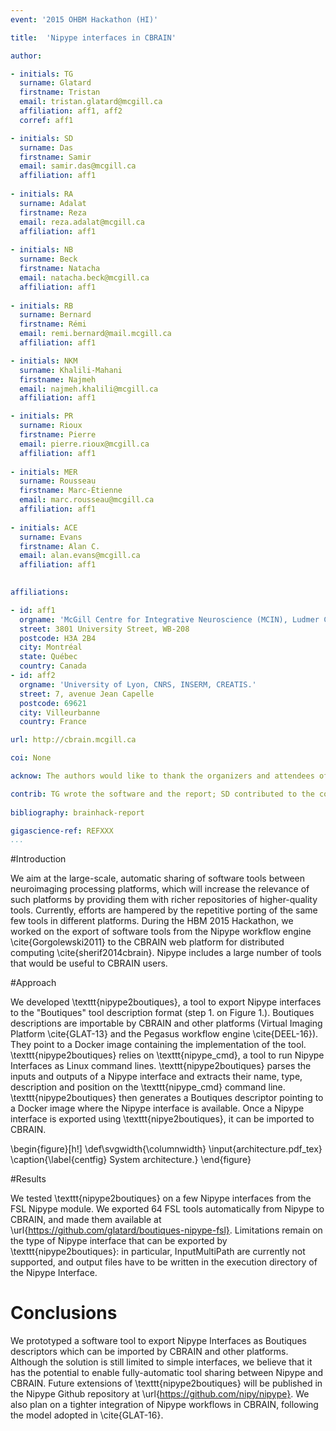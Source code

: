 ```yaml
---
event: '2015 OHBM Hackathon (HI)'

title:  'Nipype interfaces in CBRAIN'

author:

- initials: TG
  surname: Glatard
  firstname: Tristan
  email: tristan.glatard@mcgill.ca
  affiliation: aff1, aff2
  corref: aff1

- initials: SD
  surname: Das
  firstname: Samir
  email: samir.das@mcgill.ca
  affiliation: aff1
  
- initials: RA
  surname: Adalat
  firstname: Reza
  email: reza.adalat@mcgill.ca
  affiliation: aff1
  
- initials: NB
  surname: Beck
  firstname: Natacha
  email: natacha.beck@mcgill.ca
  affiliation: aff1
  
- initials: RB
  surname: Bernard
  firstname: Rémi
  email: remi.bernard@mail.mcgill.ca
  affiliation: aff1

- initials: NKM
  surname: Khalili-Mahani
  firstname: Najmeh
  email: najmeh.khalili@mcgill.ca
  affiliation: aff1

- initials: PR
  surname: Rioux
  firstname: Pierre
  email: pierre.rioux@mcgill.ca
  affiliation: aff1
  
- initials: MER
  surname: Rousseau
  firstname: Marc-Étienne
  email: marc.rousseau@mcgill.ca
  affiliation: aff1
  
- initials: ACE
  surname: Evans
  firstname: Alan C.
  email: alan.evans@mcgill.ca
  affiliation: aff1
  

affiliations: 

- id: aff1
  orgname: 'McGill Centre for Integrative Neuroscience (MCIN), Ludmer Centre for Neuroinformatics and Mental Health, Montreal Neurological Institute (MNI), McGill University'
  street: 3801 University Street, WB-208
  postcode: H3A 2B4
  city: Montréal
  state: Québec
  country: Canada
- id: aff2
  orgname: 'University of Lyon, CNRS, INSERM, CREATIS.'
  street: 7, avenue Jean Capelle
  postcode: 69621
  city: Villeurbanne
  country: France

url: http://cbrain.mcgill.ca

coi: None

acknow: The authors would like to thank the organizers and attendees of the 2015 OHBM Hackathon.

contrib: TG wrote the software and the report; SD contributed to the concept elaboration at the OHBM event, RA, NB, PR and MER provided support on the CBRAIN framework, RB implemented Boutiques in CBRAIN, NKM provided background information on fMRI packages, ACE spearheaded the project.
  
bibliography: brainhack-report

gigascience-ref: REFXXX
...
```


#Introduction

We aim at the large-scale, automatic sharing of software tools between
neuroimaging processing platforms, which will increase the relevance
of such platforms by providing them with richer repositories of
higher-quality tools. Currently, efforts are hampered by the
repetitive porting of the same few tools in different platforms.
During the HBM 2015 Hackathon, we worked on the export of software
tools from the Nipype workflow engine \cite{Gorgolewski2011} to the
CBRAIN web platform for distributed
computing \cite{sherif2014cbrain}. Nipype includes a large number of
tools that would be useful to CBRAIN users.

#Approach

We developed \texttt{nipype2boutiques}, a tool to export Nipype
interfaces to the "Boutiques" tool description format (step 1. on
Figure 1.). Boutiques descriptions are importable by CBRAIN and other
platforms (Virtual Imaging Platform \cite{GLAT-13} and the Pegasus
workflow engine \cite{DEEL-16}). They point to a Docker image
containing the implementation of the tool. \texttt{nipype2boutiques}
relies on \texttt{nipype\_cmd}, a tool to run Nipype Interfaces as
Linux command lines. \texttt{nipype2boutiques} parses the inputs and
outputs of a Nipype interface and extracts their name, type,
description and position on the \texttt{nipype\_cmd} command
line. \texttt{nipype2boutiques} then generates a Boutiques descriptor
pointing to a Docker image where the Nipype interface is
available. Once a Nipype interface is exported using
\texttt{nipye2boutiques}, it can be imported to CBRAIN.

\begin{figure}[h!]
  \def\svgwidth{\columnwidth}
  \input{architecture.pdf_tex}
  \caption{\label{centfig} System architecture.} 
\end{figure}


#Results

We tested \texttt{nipype2boutiques} on a few Nipype interfaces from
the FSL Nipype module. We exported 64 FSL tools automatically from
Nipype to CBRAIN, and made them available at
\url{https://github.com/glatard/boutiques-nipype-fsl}. Limitations
remain on the type of Nipype interface that can be exported by
\texttt{nipype2boutiques}: in particular, InputMultiPath are currently
not supported, and output files have to be written in the execution
directory of the Nipype Interface.

# Conclusions

We prototyped a software tool to export Nipype Interfaces as Boutiques
descriptors which can be imported by CBRAIN and other
platforms. Although the solution is still limited to simple
interfaces, we believe that it has the potential to enable
fully-automatic tool sharing between Nipype and CBRAIN. Future
extensions of \texttt{nipype2boutiques} will be published in the
Nipype Github repository at \url{https://github.com/nipy/nipype}. We
also plan on a tighter integration of Nipype workflows in CBRAIN,
following the model adopted in \cite{GLAT-16}.
